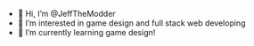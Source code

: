 - 👋 Hi, I’m @JeffTheModder
- 👀 I’m interested in game design and full stack web developing
- 🌱 I’m currently learning game design!
